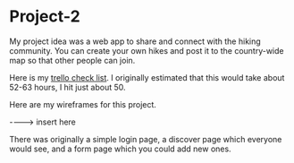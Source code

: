 # Project-2

My project idea was a web app to share and connect with the hiking community. You can create your own hikes and post it to the country-wide map so that other people can join.

Here is my [trello check list](https://trello.com/b/zr8nIbNN/hike-social-app). I originally estimated that this would take about 52-63 hours, I hit just about 50.

Here are my wireframes for this project.

----> insert here

There was originally a simple login page, a discover page which everyone would see, and a form page which you could add new ones.


